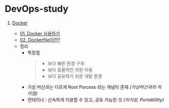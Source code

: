 # DevOps-study

1. [Docker](https://docs.docker.com)

   - [01. Docker 사용하기](https://github.com/JeongJaeSoon/DevOps-study/blob/main/docker/01._Docker-%EC%82%AC%EC%9A%A9%ED%95%98%EA%B8%B0.md)
   - [02. Dockerfile이란?](https://github.com/JeongJaeSoon/DevOps-study/blob/main/docker/02._Dockerfile%EC%9D%B4%EB%9E%80%3F.md)
   - 정리
     - 특장점
       > - 보다 빠른 환경 구축
       > - 보다 효율적인 자원 이용
       > - 보다 공유하기 쉬운 개발 환경
     - 가상 머신과는 다르게 Root Porcess 라는 개념이 존재 _(가상머신과의 차이점)_
     - 컨테이너 : 신속하게 이용할 수 있고, 공유 가능한 것 _(이식성, Portablility)_
